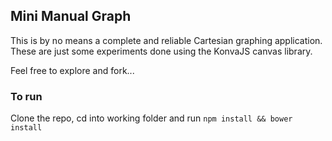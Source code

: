 ## Mini Manual Graph

This is by no means a complete and reliable Cartesian graphing application. These are just some experiments done using the KonvaJS canvas library.

Feel free to explore and fork...

### To run

Clone the repo, cd into working folder and run ```npm install && bower install```
